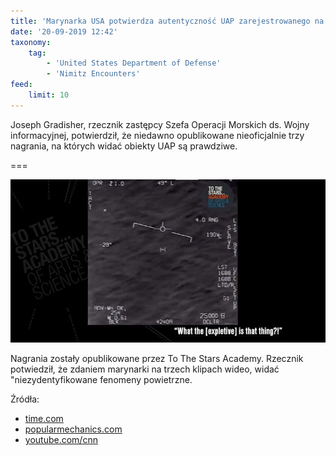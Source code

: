 ```yaml
---
title: 'Marynarka USA potwierdza autentyczność UAP zarejestrowanego na wideo'
date: '20-09-2019 12:42'
taxonomy:
    tag:
        - 'United States Department of Defense'
        - 'Nimitz Encounters'
feed:
    limit: 10
---
```


Joseph Gradisher, rzecznik zastępcy Szefa Operacji Morskich ds. Wojny informacyjnej, potwierdził, że niedawno opublikowane nieoficjalnie trzy nagrania, na których widać obiekty UAP są prawdziwe.

===

![](ufoscreencap-1520966798.jpg)

Nagrania zostały opublikowane przez To The Stars Academy. Rzecznik potwiedził, że zdaniem marynarki na trzech klipach wideo, widać "niezydentyfikowane fenomeny powietrzne.

Źródła:
* [time.com](https://time.com/5680192/navy-confirms-ufo-videos-real/)
* [popularmechanics.com](https://www.popularmechanics.com/military/a29073804/navy-ufo-videos-real/)
* [youtube.com/cnn](https://www.youtube.com/watch?v=oqOarhj6fFI)


